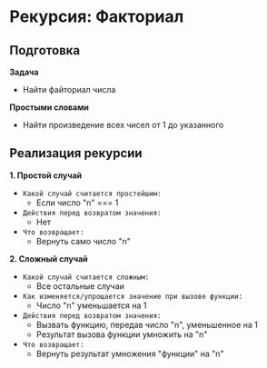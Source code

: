 # Рекурсия:  Факториал

## Подготовка
**Задача**
- Найти файториал числа

**Простыми словами**
- Найти произведение всех чисел от 1 до указанного


## Реализация рекурсии
**1. Простой случай**
- `Какой случай считается простейшим:`
  - Если число "n" === 1
- `Действия перед возвратом значения:`
  - Нет
- `Что возвращает:`
  - Вернуть само число "n"

**2. Сложный случай**
- `Какой случай считается сложным:`
  - Все остальные случаи
- `Как изменяется/упрощается значение при вызове функции:`
  - Число "n" уменьшается на 1
- `Действия перед возвратом значения:`
  - Вызвать функцию, передав число "n", уменьшенное на 1
  - Результат вызова функции умножить на "n"
- `Что возвращает:`
  - Вернуть результат умножения "функции" на "n"